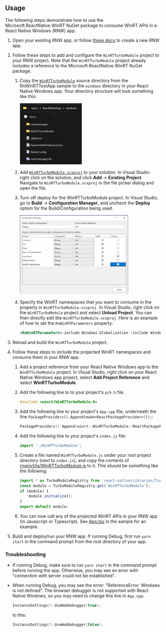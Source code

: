 ## Usage 

The following steps demonstrate how to use the Microsoft.ReactNative.WinRT NuGet package to consume WinRT APIs in a React Native Windows (RNW) app.

1. Open your existing RNW app, or follow [these docs](https://microsoft.github.io/react-native-windows/docs/getting-started) to create a new RNW app.

1. Follow these steps to add and configure the `WinRTTurboModule` project to your RNW project. Note that the `WinRTTurboModule` project already includes a reference to the Microsoft.ReactNative.WinRT NuGet package.

    1. Copy the [`WinRTTurboModule`](../samples/RNWinRTTestApp/windows/WinRTTurboModule) source directory from the RnWinRTTestApp sample to the `windows` directory in your React Native Windows app. Your directory structure will look something like this:

        <img src="images/winrtturbomodule-file-explorer.png" alt="File Explorer folder structure" width="200">

    1. Add [`WinRTTurboModule.vcxproj`](../samples/RNWinRTTestApp/windows/WinRTTurboModule/WinRTTurboModule.vcxproj) to your solution. In Visual Studio: right click on the solution, and click **Add** -> **Existing Project**. Navigate to `WinRTTurboModule.vcxproj` in the file picker dialog and open the file.

    1. Turn off deploy for the WinRTTurboModule project. In Visual Studio, go to **Build** -> **Configuration Manager**, and uncheck the **Deploy** option for the Build/Configuration being used.

        <img src="images/winrtturbomodule-uncheck-deploy.png" alt="Uncheck deploy" width="350">

    1. Specify the WinRT namespaces that you want to consume in the <RnWinRTParameters> property in `WinRTTurboModule.vcxproj`. In Visual Studio, right click on the `WinRTTurboModule` project and select **Unload Project**. You can then directly edit the `WinRTTurboModule.vcxproj`. Here is an example of how to set the `RnWinRTParameters` property:

        ```xml
        <RnWinRTParameters>-include Windows.Globalization -include Windows.Storage</RnWinRTParameters>
        ```

1. Reload and build the `WinRTTurboModule` project.

1. Follow these steps to include the projected WinRT namespaces and consume them in your RNW app.

    1. Add a project reference from your React Native Windows app to the `WinRTTurboModule` project. In Visual Studio, right click on your React Native Windows app project, select **Add Project Reference** and select **WinRTTurboModule**.

    1. Add the following line to to your project's `pch.h` file.

        ```cpp
        #include <winrt/WinRTTurboModule.h>
        ```

    1. Add the following line to your project's `App.cpp` file, underneath the line `PackageProviders().Append(make<ReactPackageProvider>());`:

        ```cpp
        PackageProviders().Append(winrt::WinRTTurboModule::ReactPackageProvider());
        ```

    1. Add the following line to your project's `index.js` file:

        ```js
        import './WinRTTurboModule';
        ```

    1. Create a file named `WinRTTurboModule.js` under your root project directory (next to `index.js`), and copy the contents of [rnwinrt/js/WinRTTurboModule.js](../rnwinrt/js/WinRTTurboModule.js) to it.  This should be something like the following:

        ```js
        import * as TurboModuleRegistry from 'react-native/Libraries/TurboModule/TurboModuleRegistry';
        const module = TurboModuleRegistry.get('WinRTTurboModule');
        if (module) {
            module.initialize();
        }
        export default module;
        ```

    1. You can now call any of the projected WinRT APIs in your RNW app (in Javascript or Typescript). See [App.tsx](../samples/RNWinRTTestApp/App.tsx) in the sample for an example.  

1. Build and deploy/run your RNW app. If running Debug, first run `yarn start` in the command prompt from the root directory of your app.

### Troubleshooting

- If running Debug, make sure to run `yarn start` in the command prompt before running the app. Otherwise, you may see an error with "connection with server could not be established".

- When running Debug, you may see the error: "ReferenceError: Windows is not defined". The browser debugger is not supported with React Native Windows, so you may need to change this line in `App.cpp`:

    ```cpp
    InstanceSettings().UseWebDebugger(true);
    ```
    to this:
    ```cpp
    InstanceSettings().UseWebDebugger(false);
    ```

